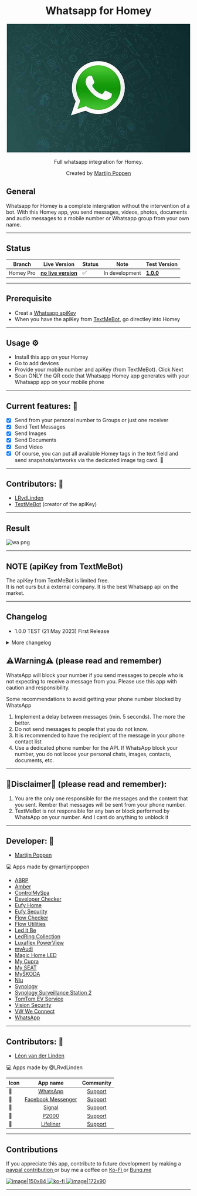 <h1 align="center">Whatsapp for Homey</h1>

<p align="center">
  <a href="https://homey.app/nl-nl/apps/author/5e2daad2e3e0da0ca754b6a8/page/0/">
    <img src="https://raw.githubusercontent.com/martijnpoppen/com.whatsapp/main/assets/images/large.jpg" />
  </a>
</p>

<p align="center">Full whatsapp integration for Homey.</p>


<p align="center">Created by <a href="https://homey.app/nl-nl/apps/author/5e2daad2e3e0da0ca754b6a8/page/0/">Martijn Poppen</a></p> 
  

## General
Whatsapp for Homey is a complete intergration without the intervention of a bot. With this Homey app, you send messages, videos, photos, documents and audio messages to a mobile number or Whatsapp group from your own name.


---


## Status

|Branch|Live Version|Status|Note| Test Version |
| --- | --- | --- | --- | --- |
|Homey Pro|**[no live version](https://homey.app/nl-nl/app/martijnpoppen/com.whatsapp)**|:white_check_mark:|In development| **[1.0.0](https://homey.app/nl-nl/app/martijnpoppen/com.whatsapp/test)** |

---

## Prerequisite
- Creat a [Whatsapp apiKey](https://textmebot.com/#lepopup-NewApiKey) 
- When you have the apiKey from [TextMeBot](https://textmebot.com/#lepopup-NewApiKey), go directley into Homey

---

## Usage ⚙
- Install this app on your Homey
- Go to add devices
- Provide your mobile number and apiKey (from TextMeBot). Click Next
- Scan ONLY the QR code that Whatsapp Homey app generates with your Whatsapp app on your mobile phone

---

## Current features: 🔧
- [x] Send from your personal number to Groups or just one receiver
- [x] Send Text Messages
- [x] Send Images
- [x] Send Documents
- [x] Send Video
- [x] Of course, you can put all available Homey tags in the text field and send snapshots/artworks via the dedicated image tag card. :tada:

---
  
## Contributors: 🔧
- <a href="https://github.com/LRvdLinden">LRvdLinden</a>
- <a href="https://textmebot.com">TextMeBot</a> (creator of the apiKey)

---

## Result
![wa png](https://github.com/martijnpoppen/com.whatsapp/assets/77990847/6ce276c0-5923-422c-9a50-4327176a3a23)

---

## NOTE (apiKey from TextMeBot)
The apiKey from TextMeBot is limited free. <br>
It is not ours but a external company. It is the best Whatsapp api on the market.


---

## Changelog
- 1.0.0 TEST (21 May 2023) First Release

<details>
<summary>More changelog</summary>
<br><br>
<pre>
- 0.0.1 Initinal release
</pre>
</details>

## ⚠️Warning⚠️ (please read and remember)
WhatsApp will block your number if you send messages to people who is not expecting to receive a message from you.
Please use this app with caution and responsibility.

Some recommendations to avoid getting your phone number blocked by WhatsApp
1) Implement a delay between messages (min. 5 seconds). The more the better.
2) Do not send messages to people that you do not know.
3) It is recommended to have the recipient of the message in your phone contact list
4) Use a dedicated phone number for the API. If WhatsApp block your number, you do not loose your personal chats, images, contacts, documents, etc.

---

## 🚨Disclaimer🚨 (please read and remember):
1) You are the only one responsible for the messages and the content that you sent. Rember that messages will be sent from your phone number.
2) TextMeBot is not responsible for any ban or block performed by WhatsApp on your number. And I cant do anything to unblock it


---
## Developer: 🔧
- <a href="https://homey.app/nl-nl/apps/author/5e2daad2e3e0da0ca754b6a8/page/0/">Martijn Poppen</a>

💻 Apps made by @martijnpoppen

* [ABRP ](https://community.homey.app/t/app-pro-a-better-route-planner-abrp/81861)
* [Amber](https://community.homey.app/t/app-amber-pro/50486)
* [ControlMySpa ](https://community.homey.app/t/app-pro-controlmyspa/57870)
* [Developer Checker ](https://github.com/martijnpoppen)
* [Eufy Home](https://community.homey.app/t/app-eufy-home/46610)
* [Eufy Security](https://community.homey.app/t/app-eufy-security/44921)
* [Flow Checker](https://community.homey.app/t/app-flowchecker/50986)
* [Flow Utilities ](https://community.homey.app/t/app-pro-flow-utilities/53027)
* [Led it Be](https://community.homey.app/t/app-pro-led-it-be/64674)
* [LedRing Collection](https://community.homey.app/t/app-led-ring-collection/44946)
* [Luxaflex PowerView ](https://community.homey.app/t/app-pro-powerview-luxaflex-hunter-douglas/71319)
* [myAudi](https://community.homey.app/t/app-pro-development-vag-connect-we-connect-myaudi-myskoda-my-seat/62196)
* [Magic Home LED](https://community.homey.app/t/app-magic-home-led/1750)
* [My Cupra](https://community.homey.app/t/app-pro-development-vag-connect-we-connect-myaudi-myskoda-my-seat/62196)
* [My SEAT](https://community.homey.app/t/app-pro-development-vag-connect-we-connect-myaudi-myskoda-my-seat/62196)
* [MyŠKODA](https://community.homey.app/t/app-pro-development-vag-connect-we-connect-myaudi-myskoda-my-seat/62196)
* [Niu](https://community.homey.app/t/app-niu/46185)
* [Synology](https://community.homey.app/t/app-synology-diskstation/49744)
* [Synology Surveillance Station 2](https://community.homey.app/t/app-pro-surveillance-station/71552)
* [TomTom EV Service ](https://community.homey.app/t/app-pro-tomtom-ev-service/58383)
* [Vision Security](https://community.homey.app/t/app-vision-security/44945)
* [VW We Connect](https://community.homey.app/t/app-pro-development-vag-connect-we-connect-myaudi-myskoda-my-seat/62196)
* [WhatsApp](https://homey.app/nl-nl/app/martijnpoppen/com.whatsapp)


--- 
  
## Contributors: 🔧
- <a href="https://homey.app/nl-nl/apps/author/5d4da77a2c836a50f6936070/page/0/">Léon van der Linden</a>

💻 Apps made by @LRvdLinden

| Icon | App name | Community |
|------|:--------------:|:-------:|
| 💬 | [WhatsApp](https://homey.app/nl-nl/app/martijnpoppen/com.whatsapp) | [Support](https://community.homey.app/t/app-pro-facebook-messenger-coming-soon/84702) |
| 💬 | [Facebook Messenger](https://homey.app/nl-nl/app/nl.lrvdlinden.fb/Facebook-Messenger/test/) | [Support](https://community.homey.app/t/app-pro-facebook-messenger-coming-soon/84702) |
| 💬 | [Signal](https://homey.app/nl-nl/app/nl.lrvdlinden.signal/test/) | [Support](https://community.homey.app/t/app-pro-signal-messenger/83624) |
| 🚨 | [P2000](https://homey.app/nl-nl/app/nl.lrvdlinden.p2000/test/) | [Support](https://community.homey.app/t/app-pro-p2000/83738) |
| 🚁 | [Lifeliner](https://homey.app/nl-nl/app/nl.lrvdlinden.lifeliner/test/) | [Support](https://community.homey.app/t/app-pro-lifeline-alerts-for-homey/83742) |

---
## Contributions
If you appreciate this app, contribute to future development by making a [paypal contribution ](https://www.paypal.me/martijnpoppen)
or buy me a coffee on [Ko-Fi ](https://ko-fi.com/martijnpoppen#checkoutModal) or [Bunq.me ](https://bunq.me/MartijnPoppen)

[![image|150x84](upload://5Rtagdo7TObzh9u8haIuXaXBJbc) ](https://paypal.me/martijnpoppen) [![ko-fi](https://ko-fi.com/img/githubbutton_sm.svg) ](https://ko-fi.com/martijnpoppen#checkoutModal)[![image|172x90](upload://iSgqkM7Zaw5s5hwVVnAqXNDQLG9) ](https://bunq.me/MartijnPoppen)

---
